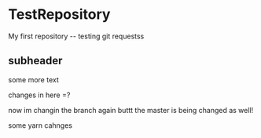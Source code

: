 # TestRepository

My first repository -- testing git requestss

## subheader

some more text

changes in here =?

now im changin the branch again buttt the master is being changed as well!

some yarn cahnges